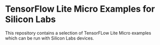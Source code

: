 # TensorFlow Lite Micro Examples for Silicon Labs

This repository contains a selection of TensorFLow Lite Micro examples which can be run with Silicon Labs devices.  